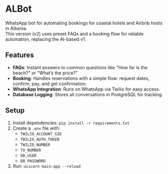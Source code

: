 # ALBot
WhatsApp bot for automating bookings for coastal hotels and Airbnb hosts in Albania.  
This version (v2) uses preset FAQs and a booking flow for reliable automation, replacing the AI-based v1.  

## Features
- **FAQs**: Instant answers to common questions like "How far is the beach?" or "What’s the price?"  
- **Booking**: Handles reservations with a simple flow: request dates, confirm, pay, and get confirmation.  
- **WhatsApp Integration**: Runs on WhatsApp via Twilio for easy access.  
- **Database Logging**: Stores all conversations in PostgreSQL for tracking.  

## Setup
1. Install dependencies: `pip install -r requirements.txt`
2. Create a `.env` file with:  
   - `TWILIO_ACCOUNT_SID`  
   - `TWILIO_AUTH_TOKEN`  
   - `TWILIO_NUMBER`  
   - `TO_NUMBER`  
   - `DB_USER`  
   - `DB_PASSWORD`  
3. Run: `uvicorn main:app --reload`